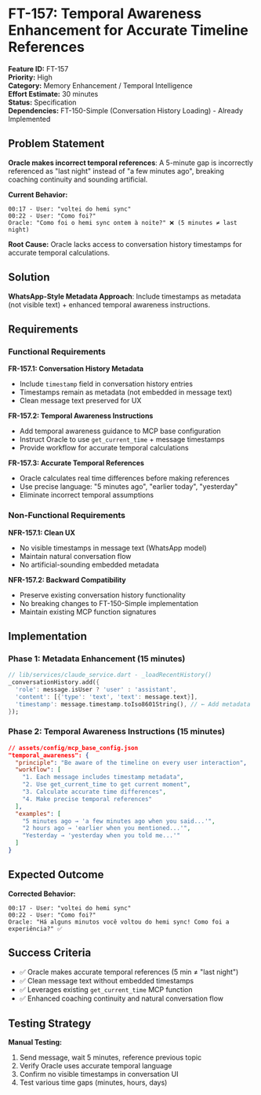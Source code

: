 # FT-157: Temporal Awareness Enhancement for Accurate Timeline References

**Feature ID:** FT-157  
**Priority:** High  
**Category:** Memory Enhancement / Temporal Intelligence  
**Effort Estimate:** 30 minutes  
**Status:** Specification  
**Dependencies:** FT-150-Simple (Conversation History Loading) - Already Implemented  

## Problem Statement

**Oracle makes incorrect temporal references**: A 5-minute gap is incorrectly referenced as "last night" instead of "a few minutes ago", breaking coaching continuity and sounding artificial.

**Current Behavior:**
```
00:17 - User: "voltei do hemi sync"
00:22 - User: "Como foi?"
Oracle: "Como foi o hemi sync ontem à noite?" ❌ (5 minutes ≠ last night)
```

**Root Cause:** Oracle lacks access to conversation history timestamps for accurate temporal calculations.

## Solution

**WhatsApp-Style Metadata Approach**: Include timestamps as metadata (not visible text) + enhanced temporal awareness instructions.

## Requirements

### Functional Requirements

**FR-157.1: Conversation History Metadata**
- Include `timestamp` field in conversation history entries
- Timestamps remain as metadata (not embedded in message text)
- Clean message text preserved for UX

**FR-157.2: Temporal Awareness Instructions**
- Add temporal awareness guidance to MCP base configuration
- Instruct Oracle to use `get_current_time` + message timestamps
- Provide workflow for accurate temporal calculations

**FR-157.3: Accurate Temporal References**
- Oracle calculates real time differences before making references
- Use precise language: "5 minutes ago", "earlier today", "yesterday"
- Eliminate incorrect temporal assumptions

### Non-Functional Requirements

**NFR-157.1: Clean UX**
- No visible timestamps in message text (WhatsApp model)
- Maintain natural conversation flow
- No artificial-sounding embedded metadata

**NFR-157.2: Backward Compatibility**
- Preserve existing conversation history functionality
- No breaking changes to FT-150-Simple implementation
- Maintain existing MCP function signatures

## Implementation

### Phase 1: Metadata Enhancement (15 minutes)
```dart
// lib/services/claude_service.dart - _loadRecentHistory()
_conversationHistory.add({
  'role': message.isUser ? 'user' : 'assistant',
  'content': [{'type': 'text', 'text': message.text}],
  'timestamp': message.timestamp.toIso8601String(), // ← Add metadata
});
```

### Phase 2: Temporal Awareness Instructions (15 minutes)
```json
// assets/config/mcp_base_config.json
"temporal_awareness": {
  "principle": "Be aware of the timeline on every user interaction",
  "workflow": [
    "1. Each message includes timestamp metadata",
    "2. Use get_current_time to get current moment", 
    "3. Calculate accurate time differences",
    "4. Make precise temporal references"
  ],
  "examples": [
    "5 minutes ago → 'a few minutes ago when you said...'",
    "2 hours ago → 'earlier when you mentioned...'",
    "Yesterday → 'yesterday when you told me...'"
  ]
}
```

## Expected Outcome

**Corrected Behavior:**
```
00:17 - User: "voltei do hemi sync"  
00:22 - User: "Como foi?"
Oracle: "Há alguns minutos você voltou do hemi sync! Como foi a experiência?" ✅
```

## Success Criteria

- ✅ Oracle makes accurate temporal references (5 min ≠ "last night")
- ✅ Clean message text without embedded timestamps  
- ✅ Leverages existing `get_current_time` MCP function
- ✅ Enhanced coaching continuity and natural conversation flow

## Testing Strategy

**Manual Testing:**
1. Send message, wait 5 minutes, reference previous topic
2. Verify Oracle uses accurate temporal language
3. Confirm no visible timestamps in conversation UI
4. Test various time gaps (minutes, hours, days)
